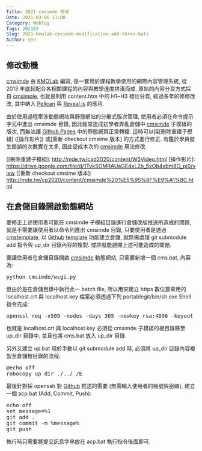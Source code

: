 ```yaml
---
Title: 2021 cmsimde 修改
Date: 2021-03-06 11:00
Category: Weblog
Tags: 202103
Slug: 2021-kmolab-cmsimde-modification-add-three-bats
Author: yen
---
```


修改動機
----

[cmsimde] 由 [KMOLab] 編寫, 是一套用於課程教學使用的網際內容管理系統, 從 2013 年底起配合各相關課程的內容與教學進度拼湊而成. 原始的內容分頁方式採自 [cmsimple], 也就是利用 content.htm 中的 H1~H3 標註分頁, 經過多年的修修改改, 其中納入 [Pelican] 與 [Reveal.js] 的應用. 

[cmsimde]: https://github.com/mdecourse/cmsimde
[KMOLab]: http://mde.tw
[cmsimple]: https://www.cmsimple.org/en/
[Pelican]: https://blog.getpelican.com/
[Reveal.js]: https://revealjs.com/


<!-- PELICAN_END_SUMMARY -->

由於使用過程牽涉動態網站與靜態網站的分散式版次管理, 使用者必須在命令提示字元中進出 cmsimde 目錄, 因此經常造成初學者弄亂倉儲中 [cmsimde] 子模組的版次, 而無法讓 [Github Pages] 中的靜態網頁正常轉檔. 這時可以採[刪除重建子模組] ([操作影片]) 或[重新 checkout cmsime 版本] 的方式進行修正. 有鑑於學員發生錯誤的次數實在太多, 因此促成本次的 [cmsimde] 用法修改.

[Github Pages]: https://pages.github.com/
[[刪除重建子模組]: http://mde.tw/cad2020/content/W5Video.html
[操作影片]: https://drive.google.com/file/d/1TvkSOMRAUaGE4xL2b_5xOb4xbm8O_pi0/view
[[重新 checkout cmsime 版本]: http://mde.tw/cp2020/content/cmsimde%20%E5%95%8F%E9%A1%8C.html

在倉儲目錄開啟動態網站
----

要修正上述使用者可能在 cmsimde 子模組目錄進行倉儲改版推送所造成的問題, 就是不需要讓使用者以命令列進出 cmsimde 目錄, 只要使用者是透過 [cmstemplate], 以 [Github] [template] 功能建立倉儲, 就無需處理 git submodule add 指令與 up_dir 目錄內容的複製. 或許就能避開上述可能造成的問題.

要讓使用者在倉儲目錄開啟 [cmsimde] 動態網站, 只需要新增一個 cms.bat, 內容為:

<pre class="brush=js">
python cmsimde/wsgi.py
</pre>

但由於是在倉儲目錄中執行此一 batch file, 所以用來建立 https 數位簽章用的 localhost.crt 與 localhost.key 檔案必須透過下列 portablegit/bin/sh.exe Shell 指令完成:

<pre class="brush=js">
openssl req -x509 -nodes -days 365 -newkey rsa:4096 -keyout localhost.key -out localhost.crt
</pre>

也就是 localhost.crt 與 localhost.key 必須從 cmsimde 子模組的根目錄移至 up_dir 目錄中, 並且也將 cms.bat 放入 up_dir 目錄.

另外又建立 up.bat 用於手動以 git submodule add 時, 必須將 up_dir 目錄內容複製至倉儲根目錄的流程:

<pre class="brush=js">
@echo off
robocopy up_dir ./../ /E
</pre>

最後針對採 openssh 對 [Github] 推送的需要 (無需輸入使用者的帳號與密碼), 建立一個 acp.bat (Add, Commit, Push):

<pre class="brush=js">
echo off
set message=%1
git add .
git commit -m %message%
git push
</pre>

執行時只需要將提交訊息字串放在 acp.bat 執行指令後面即可.

[cmstemplate]: https://github.com/mdecourse/cmstemplate
[Github]: https://github.com/
[template]: https://docs.github.com/en/github/creating-cloning-and-archiving-repositories/creating-a-template-repository
